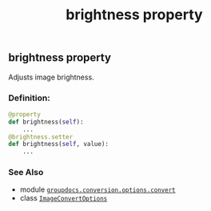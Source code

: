 ﻿---
title: brightness property
second_title: GroupDocs.Conversion for Python via .NET API References
description: 
type: docs
weight: 60
url: /python-net/groupdocs.conversion.options.convert/imageconvertoptions/brightness/
is_root: false
---

## brightness property


Adjusts image brightness.
### Definition:
```python
@property
def brightness(self):
    ...
@brightness.setter
def brightness(self, value):
    ...
```

### See Also
* module [`groupdocs.conversion.options.convert`](../../)
* class [`ImageConvertOptions`](/conversion/python-net/groupdocs.conversion.options.convert/imageconvertoptions)

